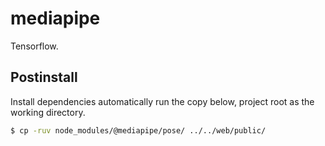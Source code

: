 # mediapipe

Tensorflow.

## Postinstall

Install dependencies automatically run the copy below, project root as the working directory.

```sh
$ cp -ruv node_modules/@mediapipe/pose/ ../../web/public/
```

